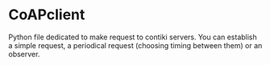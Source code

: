 # CoAPclient

Python file dedicated to make request to contiki servers.
You can establish a simple request, a periodical request (choosing timing between them) or an observer.
